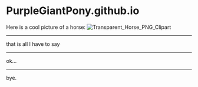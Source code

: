 # PurpleGiantPony.github.io


Here is a cool picture of a horse: ![Transparent_Horse_PNG_Clipart](https://github.com/user-attachments/assets/4a7319fd-87fc-450f-aa9f-9638b5e21705)



---

that is all I have to say

***

ok...

___

bye.
